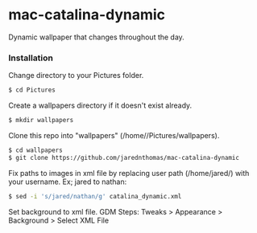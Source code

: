 # mac-catalina-dynamic
Dynamic wallpaper that changes throughout the day.

### Installation
Change directory to your Pictures folder.
```sh
$ cd Pictures
```

Create a wallpapers directory if it doesn't exist already.
```sh
$ mkdir wallpapers
```

Clone this repo into "wallpapers" (/home/<user>/Pictures/wallpapers).
```sh
$ cd wallpapers
$ git clone https://github.com/jarednthomas/mac-catalina-dynamic
```

Fix paths to images in xml file by replacing user path (/home/jared/) with your username. Ex; jared to nathan:

```sh
$ sed -i 's/jared/nathan/g' catalina_dynamic.xml
```

Set background to xml file.
GDM Steps: Tweaks > Appearance > Background > Select XML File
